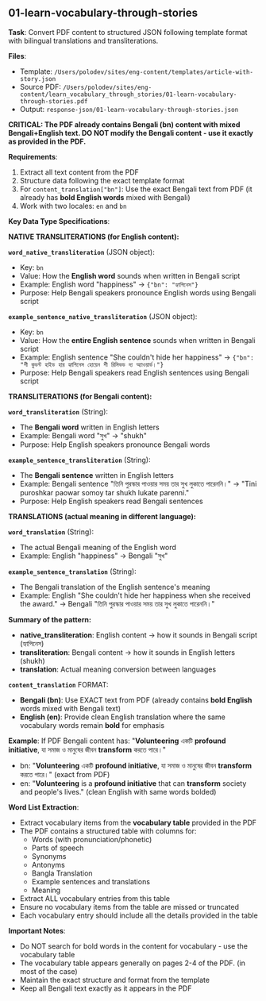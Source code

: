 ## 01-learn-vocabulary-through-stories

**Task**: Convert PDF content to structured JSON following template format with bilingual translations and transliterations.

**Files**:
- Template: `/Users/polodev/sites/eng-content/templates/article-with-story.json`
- Source PDF: `/Users/polodev/sites/eng-content/learn_vocabulary_through_stories/01-learn-vocabulary-through-stories.pdf`
- Output: `response-json/01-learn-vocabulary-through-stories.json`

**CRITICAL: The PDF already contains Bengali (bn) content with mixed Bengali+English text. DO NOT modify the Bengali content - use it exactly as provided in the PDF.**

**Requirements**:
1. Extract all text content from the PDF
2. Structure data following the exact template format
3. For `content_translation["bn"]`: Use the exact Bengali text from PDF (it already has **bold English words** mixed with Bengali)
4. Work with two locales: `en` and `bn`

**Key Data Type Specifications**:

**NATIVE TRANSLITERATIONS (for English content):**

**`word_native_transliteration`** (JSON object):
- Key: `bn`
- Value: How the **English word** sounds when written in Bengali script
- Example: English word "happiness" → `{"bn": "হ্যাপিনেস"}`
- Purpose: Help Bengali speakers pronounce English words using Bengali script

**`example_sentence_native_transliteration`** (JSON object):
- Key: `bn`
- Value: How the **entire English sentence** sounds when written in Bengali script
- Example: English sentence "She couldn't hide her happiness" → `{"bn": "শী কুডন্ট হাইড হার হ্যাপিনেস হোয়েন শী রিসিভড দ্য অ্যাওয়ার্ড।"}`
- Purpose: Help Bengali speakers read English sentences using Bengali script

**TRANSLITERATIONS (for Bengali content):**

**`word_transliteration`** (String):
- The **Bengali word** written in English letters
- Example: Bengali word "সুখ" → "shukh"
- Purpose: Help English speakers pronounce Bengali words

**`example_sentence_transliteration`** (String):
- The **Bengali sentence** written in English letters
- Example: Bengali sentence "তিনি পুরস্কার পাওয়ার সময় তার সুখ লুকাতে পারেননি।" → "Tini puroshkar paowar somoy tar shukh lukate parenni."
- Purpose: Help English speakers read Bengali sentences

**TRANSLATIONS (actual meaning in different language):**

**`word_translation`** (String):
- The actual Bengali meaning of the English word
- Example: English "happiness" → Bengali "সুখ"

**`example_sentence_translation`** (String):
- The Bengali translation of the English sentence's meaning
- Example: English "She couldn't hide her happiness when she received the award." → Bengali "তিনি পুরস্কার পাওয়ার সময় তার সুখ লুকাতে পারেননি।"

**Summary of the pattern:**
- **native_transliteration**: English content → how it sounds in Bengali script (হ্যাপিনেস)
- **transliteration**: Bengali content → how it sounds in English letters (shukh)
- **translation**: Actual meaning conversion between languages

**`content_translation`** FORMAT:
- **Bengali (bn)**: Use EXACT text from PDF (already contains **bold English** words mixed with Bengali text)
- **English (en)**: Provide clean English translation where the same vocabulary words remain **bold** for emphasis

**Example**:
If PDF Bengali content has: "**Volunteering** একটি **profound initiative**, যা সমাজ ও মানুষের জীবন **transform** করতে পারে।"
- bn: "**Volunteering** একটি **profound initiative**, যা সমাজ ও মানুষের জীবন **transform** করতে পারে।" (exact from PDF)
- en: "**Volunteering** is a **profound initiative** that can **transform** society and people's lives." (clean English with same words bolded)

**Word List Extraction**: 
- Extract vocabulary items from the **vocabulary table** provided in the PDF
- The PDF contains a structured table with columns for:
  - Words (with pronunciation/phonetic)
  - Parts of speech
  - Synonyms
  - Antonyms
  - Bangla Translation
  - Example sentences and translations
  - Meaning
- Extract ALL vocabulary entries from this table
- Ensure no vocabulary items from the table are missed or truncated
- Each vocabulary entry should include all the details provided in the table

**Important Notes**:
- Do NOT search for bold words in the content for vocabulary - use the vocabulary table
- The vocabulary table appears generally on pages 2-4 of the PDF. (in most of the case)
- Maintain the exact structure and format from the template
- Keep all Bengali text exactly as it appears in the PDF